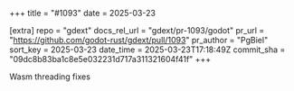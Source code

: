 +++
title = "#1093"
date = 2025-03-23

[extra]
repo = "gdext"
docs_rel_url = "gdext/pr-1093/godot"
pr_url = "https://github.com/godot-rust/gdext/pull/1093"
pr_author = "PgBiel"
sort_key = 2025-03-23
date_time = 2025-03-23T17:18:49Z
commit_sha = "09dc8b83ba1c8e5e032231d717a311321604f41f"
+++

Wasm threading fixes
